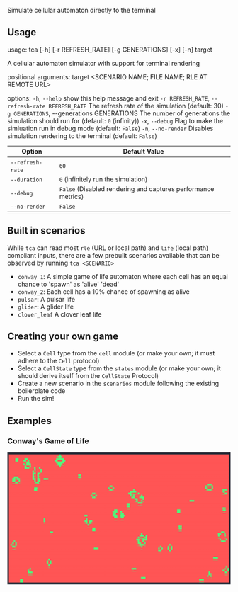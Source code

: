 Simulate cellular automaton directly to the terminal

## Usage

usage: tca [-h] [-r REFRESH_RATE] [-g GENERATIONS] [-x] [-n] target

A cellular automaton simulator with support for terminal rendering

positional arguments:
  target <SCENARIO NAME; FILE NAME; RLE AT REMOTE URL>

options:
  `-h`, `--help`            show this help message and exit
  `-r REFRESH_RATE`, `--refresh-rate REFRESH_RATE`
                            The refresh rate of the simulation (default: 30)
  `-g GENERATIONS`, --generations GENERATIONS
                            The number of generations the simulation should run for (default: `0` (infinity))
  `-x`, `--debug`           Flag to make the simluation run in debug mode (default: `False`)
  `-n`, `--no-render`       Disables simulation rendering to the terminal (default: `False`)

| Option           | Default Value                                                 |
|------------------|---------------------------------------------------------------|
| `--refresh-rate` | `60`                                                          |
| `--duration`     | `0` (infinitely run the simulation)                           |
| `--debug`        | `False` (Disabled rendering and captures performance metrics) |
| `--no-render`    | `False`                                                       |

## Built in scenarios
While `tca` can read most `rle` (URL or local path) and `life` (local path) compliant inputs, there are a few prebuilt scenarios available that can be observed by running `tca <SCENARIO>`

- `conway_1`: A simple game of life automaton where each cell has an equal chance to 'spawn' as 'alive' 'dead'
- `conway_2`: Each cell has a 10% chance of spawning as alive
- `pulsar`: A pulsar life
- `glider`: A glider life
- `clover_leaf` A clover leaf life

## Creating your own game
- Select a `Cell` type from the `cell` module (or make your own; it must adhere to the `Cell` protocol)
- Select a `CellState` type from the `states` module (or make your own; it should derive itself from the `CellState` Protocol)
- Create a new scenario in the `scenarios` module following the existing boilerplate code
- Run the sim!

## Examples
### Conway's Game of Life
![Conway's Game of Life](conway.gif)
